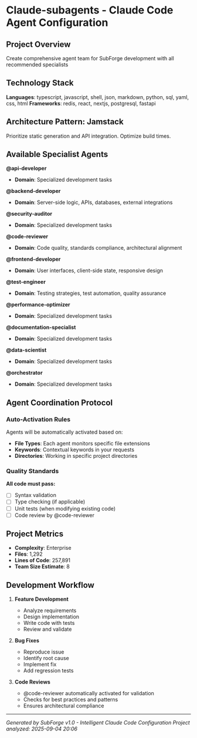 # Claude-subagents - Claude Code Agent Configuration

## Project Overview
Create comprehensive agent team for SubForge development with all recommended specialists

## Technology Stack
**Languages**: typescript, javascript, shell, json, markdown, python, sql, yaml, css, html
**Frameworks**: redis, react, nextjs, postgresql, fastapi

## Architecture Pattern: Jamstack
Prioritize static generation and API integration. Optimize build times.

## Available Specialist Agents

**@api-developer**
- **Domain**: Specialized development tasks

**@backend-developer**
- **Domain**: Server-side logic, APIs, databases, external integrations

**@security-auditor**
- **Domain**: Specialized development tasks

**@code-reviewer**
- **Domain**: Code quality, standards compliance, architectural alignment

**@frontend-developer**
- **Domain**: User interfaces, client-side state, responsive design

**@test-engineer**
- **Domain**: Testing strategies, test automation, quality assurance

**@performance-optimizer**
- **Domain**: Specialized development tasks

**@documentation-specialist**
- **Domain**: Specialized development tasks

**@data-scientist**
- **Domain**: Specialized development tasks

**@orchestrator**
- **Domain**: Specialized development tasks

## Agent Coordination Protocol

### Auto-Activation Rules
Agents will be automatically activated based on:
- **File Types**: Each agent monitors specific file extensions
- **Keywords**: Contextual keywords in your requests
- **Directories**: Working in specific project directories

### Quality Standards
**All code must pass:**
- [ ] Syntax validation
- [ ] Type checking (if applicable)
- [ ] Unit tests (when modifying existing code)
- [ ] Code review by @code-reviewer

## Project Metrics
- **Complexity**: Enterprise
- **Files**: 1,292
- **Lines of Code**: 257,891
- **Team Size Estimate**: 8

## Development Workflow

1. **Feature Development**
   - Analyze requirements
   - Design implementation
   - Write code with tests
   - Review and validate

2. **Bug Fixes**
   - Reproduce issue
   - Identify root cause
   - Implement fix
   - Add regression tests

3. **Code Reviews**
   - @code-reviewer automatically activated for validation
   - Checks for best practices and patterns
   - Ensures architectural compliance

---
*Generated by SubForge v1.0 - Intelligent Claude Code Configuration*
*Project analyzed: 2025-09-04 20:06*
